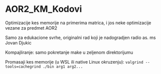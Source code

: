 # AOR2_KM_Kodovi
Optimizacije kes memorije na primerima matrica, i jos neke optimizacije vezane za predmet AOR2

Samo za edukacione svrhe, originalni rad koji je nadogradjen radio as. ms Jovan Djukic

Kompajliranje: samo pokretanje make u zeljenom direktorijumu

Promasaji kes memorije (u WSL ili native Linux okruzenju):
`valgrind --tools=cachegrind ./bin arg1 arg2...`
